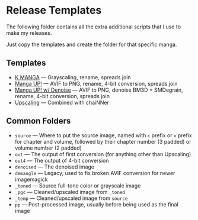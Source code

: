 # Release Templates

The following folder contains all the extra additional scripts that I use to make my releases.

Just copy the templates and create the folder for that specific manga.

## Templates
- [K MANGA]() — Grayscaling, rename, spreads join
- [Manga UP!]() — AVIF to PNG, rename, 4-bit conversion, spreads join
- [Manga UP! w/ Denoise]() — AVIF to PNG, denoise BM3D + SMDegrain, rename, 4-bit conversion, spreads join
- [Upscaling]() — Combined with chaiNNer

## Common Folders
- `source` — Where to put the source image, named with `c` prefix or `v` prefix for chapter and volume, followed by their chapter number (3 padded) or volume number (2 padded)
- `out` — The output of first conversion (for anything other than Upscaling)
- `out4` — The output of 4-bit conversion
- `denoised` — The denoised image
- `demangle` — Legacy, used to fix broken AVIF conversion for newer imagemagick
- `_toned` — Source full-tone color or grayscale image
- `_pgc` — Cleaned/upscaled image from `_toned`
- `_temp` — Cleaned/upscaled image from `source`
- `pp` — Post-processed image, usually before being used as the final image